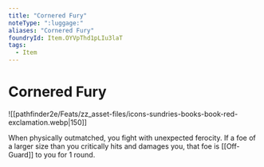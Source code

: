 ```yaml
---
title: "Cornered Fury"
noteType: ":luggage:"
aliases: "Cornered Fury"
foundryId: Item.OYVpThd1pLIu3laT
tags:
  - Item
---
```


# Cornered Fury
![[pathfinder2e/Feats/zz_asset-files/icons-sundries-books-book-red-exclamation.webp|150]]

When physically outmatched, you fight with unexpected ferocity. If a foe of a larger size than you critically hits and damages you, that foe is [[Off-Guard]] to you for 1 round.
